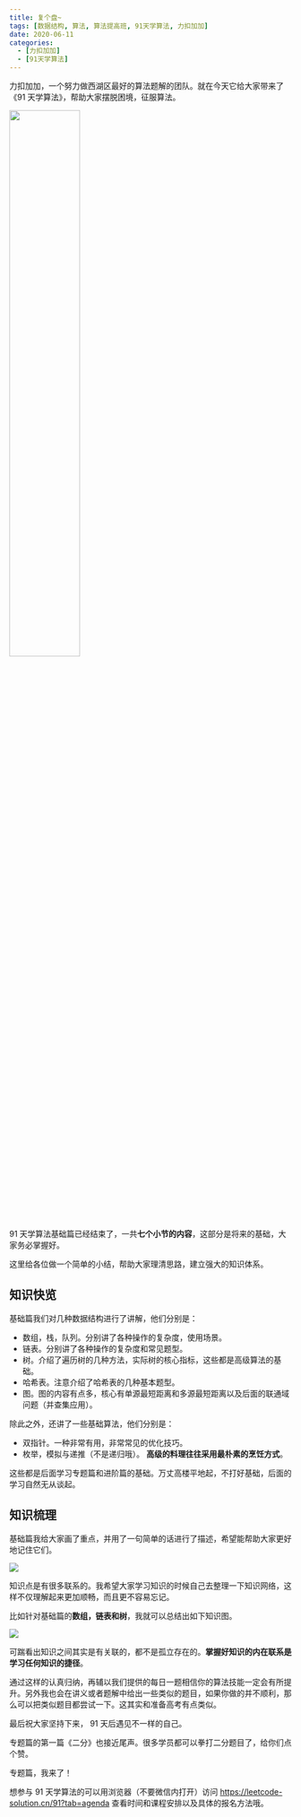 ```yaml
---
title: 复个盘~
tags: [数据结构, 算法, 算法提高班, 91天学算法, 力扣加加]
date: 2020-06-11
categories:
  - [力扣加加]
  - [91天学算法]
---
```


力扣加加，一个努力做西湖区最好的算法题解的团队。就在今天它给大家带来了《91 天学算法》，帮助大家摆脱困境，征服算法。

<img src="https://tva1.sinaimg.cn/large/007S8ZIlly1gf2atkdikgj30u70u0tct.jpg" width="50%">

​<!-- more -->

91 天学算法基础篇已经结束了，一共**七个小节的内容**，这部分是将来的基础，大家务必掌握好。

这里给各位做一个简单的小结，帮助大家理清思路，建立强大的知识体系。

## 知识快览

基础篇我们对几种数据结构进行了讲解，他们分别是：

- 数组，栈，队列。分别讲了各种操作的复杂度，使用场景。
- 链表。分别讲了各种操作的复杂度和常见题型。
- 树。介绍了遍历树的几种方法，实际树的核心指标，这些都是高级算法的基础。
- 哈希表。注意介绍了哈希表的几种基本题型。
- 图。图的内容有点多，核心有单源最短距离和多源最短距离以及后面的联通域问题（并查集应用）。

除此之外，还讲了一些基础算法，他们分别是：

- 双指针。一种非常有用，非常常见的优化技巧。
- 枚举，模拟与递推（不是递归哦）。 **高级的料理往往采用最朴素的烹饪方式**。

这些都是后面学习专题篇和进阶篇的基础。万丈高楼平地起，不打好基础，后面的学习自然无从谈起。

## 知识梳理

基础篇我给大家画了重点，并用了一句简单的话进行了描述，希望能帮助大家更好地记住它们。

![](https://tva1.sinaimg.cn/large/008i3skNly1gre8t4ws2wj60w80u01ky02.jpg)

知识点是有很多联系的。我希望大家学习知识的时候自己去整理一下知识网络，这样不仅理解起来更加顺畅，而且更不容易忘记。

比如针对基础篇的**数组，链表和树**，我就可以总结出如下知识图。

![](https://tva1.sinaimg.cn/large/008i3skNly1gre8evrvskj30nq0nfapi.jpg)

可踹看出知识之间其实是有关联的，都不是孤立存在的。**掌握好知识的内在联系是学习任何知识的捷径**。

通过这样的认真归纳，再辅以我们提供的每日一题相信你的算法技能一定会有所提升。另外我也会在讲义或者题解中给出一些类似的题目，如果你做的并不顺利，那么可以把类似题目都尝试一下。这其实和准备高考有点类似。

最后祝大家坚持下来， 91 天后遇见不一样的自己。

专题篇的第一篇《二分》也接近尾声。很多学员都可以拳打二分题目了，给你们点个赞。

专题篇，我来了！

想参与 91 天学算法的可以用浏览器（不要微信内打开）访问 https://leetcode-solution.cn/91?tab=agenda 查看时间和课程安排以及具体的报名方法哦。
